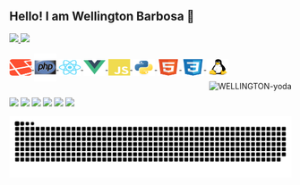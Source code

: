 ## Hello! I am Wellington Barbosa 👋
 <div>
  <a href="https://github.com/wellingtoncarneirobarbosa">
  <img height="180em" src="https://github-readme-stats.vercel.app/api?username=wellingtoncarneirobarbosa&show_icons=true&theme=blue-green&include_all_commits=true&count_private=true&custom_title=My Github Stats"/>
  <img height="180em" src="https://github-readme-stats.vercel.app/api/top-langs/?username=wellingtoncarneirobarbosa&layout=compact&langs_count=20&theme=blue-green&custom_title=My Most Used Languages (it's PHP)"/>
<div>
<div style="display: inline_block"><br>
     <img align="center" alt="Wellington-PHP" height="30" width="40" src="https://raw.githubusercontent.com/devicons/devicon/master/icons/laravel/laravel-plain.svg">
    <img align="center" alt="Wellington-PHP" height="50" width="40" src="https://raw.githubusercontent.com/devicons/devicon/master/icons/php/php-original.svg">
   
   <img align="center" alt="WELLINGTON-VUE" height="30" width="40" src="https://raw.githubusercontent.com/devicons/devicon/master/icons/react/react-original.svg">
 
   <img align="center" alt="WELLINGTON-VUE" height="30" width="40" src="https://raw.githubusercontent.com/devicons/devicon/master/icons/vuejs/vuejs-original.svg">
    <img align="center" alt="WELLINGTON-JS" height="30" width="40" src="https://raw.githubusercontent.com/devicons/devicon/master/icons/javascript/javascript-plain.svg">
    <img align="center" alt="WELLINGTON-Python" height="30" width="40" src="https://raw.githubusercontent.com/devicons/devicon/master/icons/python/python-original.svg">
    <img align="center" alt="WELLINGTON-HTML" height="30" width="40" src="https://raw.githubusercontent.com/devicons/devicon/master/icons/html5/html5-original.svg">
    <img align="center" alt="WELLINGTON-CSS" height="30" width="40" src="https://raw.githubusercontent.com/devicons/devicon/master/icons/css3/css3-original.svg">
    <img align="center" alt="WELLINGTON-LINUX" height="30" width="40" src="https://raw.githubusercontent.com/devicons/devicon/master/icons/linux/linux-original.svg">
    <img align="right" alt="WELLINGTON-yoda" src="https://media.giphy.com/media/vzO0Vc8b2VBLi/giphy.gif">
</div>
  
  ##
 
<div> 
    <a href="https://www.t.me/owellcarneiro" target="_blank"><img src="https://img.shields.io/badge/-Telegram-%230077B5?style=for-the-badge&logo=telegram&logoColor=white" target="_blank"></a> 
    <a href="https://api.whatsapp.com/send?phone=5541984836192&text=Hello%20Wellington!" target="_blank"><img src="https://img.shields.io/badge/-Whatsapp-%075e54?style=for-the-badge&logo=whatsapp&logoColor=white" target="_blank"></a> 
  <a href="https://www.youtube.com/channel/UC_-uuuZbY0AAt9CViNzvc-Q" target="_blank"><img src="https://img.shields.io/badge/-Youtube-%23EA4335?style=for-the-badge&logo=youtube&logoColor=white" target="_blank"></a>
  <a href="https://instagram.com/owellcarneiro" target="_blank"><img src="https://img.shields.io/badge/-Instagram-%23E4405F?style=for-the-badge&logo=instagram&logoColor=white" target="_blank"></a>
  <a href = "mailto: owellingtoncarneirobarbosa@gmail.com"><img src="https://img.shields.io/badge/-Gmail-%23333?style=for-the-badge&logo=gmail&logoColor=white" target="_blank"></a>
  <a href="https://www.linkedin.com/in/wellingtoncarneirobarbosa" target="_blank"><img src="https://img.shields.io/badge/-LinkedIn-%230077B5?style=for-the-badge&logo=linkedin&logoColor=white" target="_blank"></a> 
 
  ![Snake animation](https://github.com/wellingtoncarneirobarbosa/wellingtoncarneirobarbosa/blob/output/github-contribution-grid-snake.svg)
 
</div>


<!--
**WellingtonCarneiroBarbosa/wellingtoncarneirobarbosa** is a ✨ _special_ ✨ repository because its `README.md` (this file) appears on your GitHub profile.

Here are some ideas to get you started:

- 🔭 I’m currently working on ...
- 🌱 I’m currently learning ...
- 👯 I’m looking to collaborate on ...
- 🤔 I’m looking for help with ...
- 💬 Ask me about ...
- 📫 How to reach me: ...
- 😄 Pronouns: ...
- ⚡ Fun fact: ...
-->
